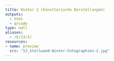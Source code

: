 ```yaml
---
title: Winter 2 (künstlerische Darstellungen)
outputs:
  - html
  - qrcode
type: wall
aliases:
  - /k/13/2/
resources:
- name: preview
  src: "13_Stellwand-Winter-Fotographien-2.jpg"  
---
```

